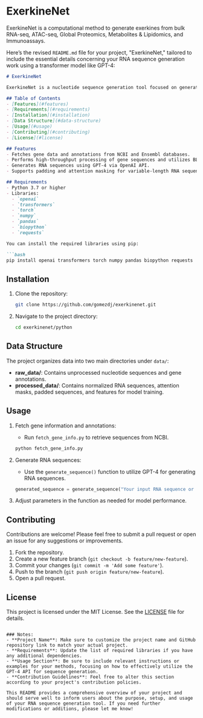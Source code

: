 # ExerkineNet
ExerkineNet is a computational method to generate exerkines from bulk RNA-seq, ATAC-seq, Global Proteomics, Metabolites &amp; Lipidomics, and Immunoassays.

Here’s the revised `README.md` file for your project, "ExerkineNet," tailored to include the essential details concerning your RNA sequence generation work using a transformer model like GPT-4:

```markdown
# ExerkineNet

ExerkineNet is a nucleotide sequence generation tool focused on generating RNA sequences related to exercise-induced exerkines, ligands, and receptors. Using state-of-the-art models, such as GPT-4, this project aims to facilitate the exploration and generation of biologically relevant RNA sequences that could aid in understanding gene expression during physical activity.

## Table of Contents
- [Features](#features)
- [Requirements](#requirements)
- [Installation](#installation)
- [Data Structure](#data-structure)
- [Usage](#usage)
- [Contributing](#contributing)
- [License](#license)

## Features
- Fetches gene data and annotations from NCBI and Ensembl databases.
- Performs high-throughput processing of gene sequences and utilizes BLAST for similarity searches.
- Generates RNA sequences using GPT-4 via OpenAI API.
- Supports padding and attention masking for variable-length RNA sequences.

## Requirements
- Python 3.7 or higher
- Libraries: 
  - `openai`
  - `transformers`
  - `torch`
  - `numpy`
  - `pandas`
  - `biopython`
  - `requests`

You can install the required libraries using pip:

```bash
pip install openai transformers torch numpy pandas biopython requests
```

## Installation
1. Clone the repository:
   ```bash
   git clone https://github.com/gomezdj/exerkinenet.git
   ```
2. Navigate to the project directory:
   ```bash
   cd exerkinenet/python
   ```

## Data Structure
The project organizes data into two main directories under `data/`:

- **raw_data/**: Contains unprocessed nucleotide sequences and gene annotations.
- **processed_data/**: Contains normalized RNA sequences, attention masks, padded sequences, and features for model training.

## Usage
1. Fetch gene information and annotations:
   - Run `fetch_gene_info.py` to retrieve sequences from NCBI.
   ```bash
   python fetch_gene_info.py
   ```

2. Generate RNA sequences:
   - Use the `generate_sequence()` function to utilize GPT-4 for generating RNA sequences.
   ```python
   generated_sequence = generate_sequence("Your input RNA sequence or prompt here")
   ```

3. Adjust parameters in the function as needed for model performance.

## Contributing
Contributions are welcome! Please feel free to submit a pull request or open an issue for any suggestions or improvements.

1. Fork the repository.
2. Create a new feature branch (`git checkout -b feature/new-feature`).
3. Commit your changes (`git commit -m 'Add some feature'`).
4. Push to the branch (`git push origin feature/new-feature`).
5. Open a pull request.

## License
This project is licensed under the MIT License. See the [LICENSE](LICENSE) file for details.
```

### Notes:
- **Project Name**: Make sure to customize the project name and GitHub repository link to match your actual project.
- **Requirements**: Update the list of required libraries if you have any additional dependencies.
- **Usage Section**: Be sure to include relevant instructions or examples for your methods, focusing on how to effectively utilize the GPT-4 API for sequence generation.
- **Contribution Guidelines**: Feel free to alter this section according to your project's contribution policies.

This README provides a comprehensive overview of your project and should serve well to inform users about the purpose, setup, and usage of your RNA sequence generation tool. If you need further modifications or additions, please let me know!
